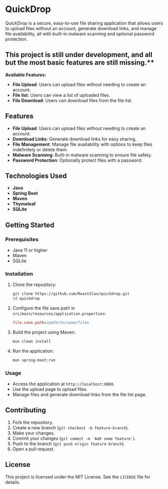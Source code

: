 # QuickDrop

QuickDrop is a secure, easy-to-use file sharing application that allows users to upload files without an account, generate download links, and manage file availability, all with built-in malware scanning and optional password protection.

## This project is still under development, and all but the most basic features are still missing.**
**Available Features:**
  - **File Upload**: Users can upload files without needing to create an account.
  - **File list**: Users can view a list of uploaded files.
  - **File Download**: Users can download files from the file list.

## Features

- **File Upload**: Users can upload files without needing to create an account.
- **Download Links**: Generate download links for easy sharing.
- **File Management**: Manage file availability with options to keep files indefinitely or delete them.
- **Malware Scanning**: Built-in malware scanning to ensure file safety.
- **Password Protection**: Optionally protect files with a password.

## Technologies Used

- **Java**
- **Spring Boot**
- **Maven**
- **Thymeleaf**
- **SQLite**

## Getting Started

### Prerequisites

- Java 11 or higher
- Maven
- SQLite

### Installation

1. Clone the repository:
    ```sh
    git clone https://github.com/RoastSlav/quickdrop.git
    cd quickdrop
    ```

2. Configure the file save path in `src/main/resources/application.properties`:
    ```ini
    file.save.path=/path/to/save/files
    ```

3. Build the project using Maven:
    ```sh
    mvn clean install
    ```

4. Run the application:
    ```sh
    mvn spring-boot:run
    ```

### Usage

- Access the application at `http://localhost:8080`.
- Use the upload page to upload files.
- Manage files and generate download links from the file list page.

## Contributing

1. Fork the repository.
2. Create a new branch (`git checkout -b feature-branch`).
3. Make your changes.
4. Commit your changes (`git commit -m 'Add some feature'`).
5. Push to the branch (`git push origin feature-branch`).
6. Open a pull request.

## License

This project is licensed under the MIT License. See the `LICENSE` file for details.